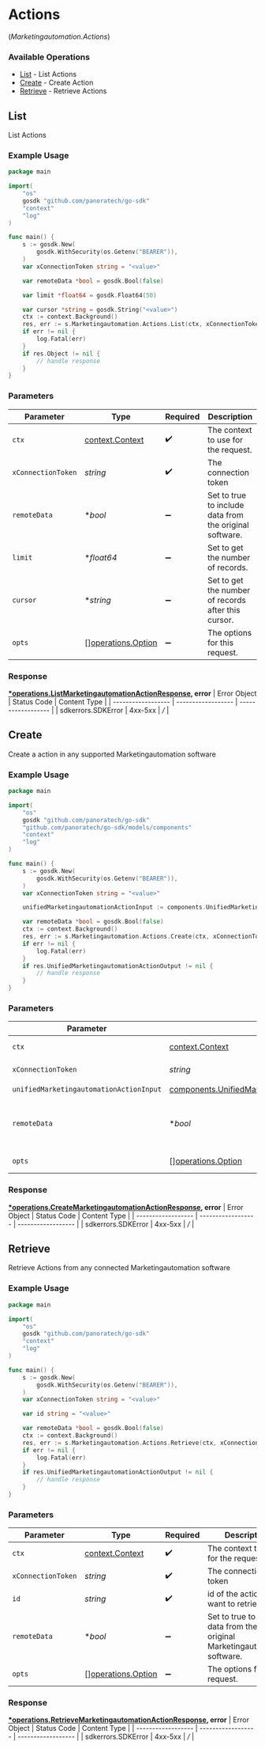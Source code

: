 # Actions
(*Marketingautomation.Actions*)

### Available Operations

* [List](#list) - List  Actions
* [Create](#create) - Create Action
* [Retrieve](#retrieve) - Retrieve Actions

## List

List  Actions

### Example Usage

```go
package main

import(
	"os"
	gosdk "github.com/panoratech/go-sdk"
	"context"
	"log"
)

func main() {
    s := gosdk.New(
        gosdk.WithSecurity(os.Getenv("BEARER")),
    )
    var xConnectionToken string = "<value>"

    var remoteData *bool = gosdk.Bool(false)

    var limit *float64 = gosdk.Float64(50)

    var cursor *string = gosdk.String("<value>")
    ctx := context.Background()
    res, err := s.Marketingautomation.Actions.List(ctx, xConnectionToken, remoteData, limit, cursor)
    if err != nil {
        log.Fatal(err)
    }
    if res.Object != nil {
        // handle response
    }
}
```

### Parameters

| Parameter                                                | Type                                                     | Required                                                 | Description                                              |
| -------------------------------------------------------- | -------------------------------------------------------- | -------------------------------------------------------- | -------------------------------------------------------- |
| `ctx`                                                    | [context.Context](https://pkg.go.dev/context#Context)    | :heavy_check_mark:                                       | The context to use for the request.                      |
| `xConnectionToken`                                       | *string*                                                 | :heavy_check_mark:                                       | The connection token                                     |
| `remoteData`                                             | **bool*                                                  | :heavy_minus_sign:                                       | Set to true to include data from the original software.  |
| `limit`                                                  | **float64*                                               | :heavy_minus_sign:                                       | Set to get the number of records.                        |
| `cursor`                                                 | **string*                                                | :heavy_minus_sign:                                       | Set to get the number of records after this cursor.      |
| `opts`                                                   | [][operations.Option](../../models/operations/option.md) | :heavy_minus_sign:                                       | The options for this request.                            |


### Response

**[*operations.ListMarketingautomationActionResponse](../../models/operations/listmarketingautomationactionresponse.md), error**
| Error Object       | Status Code        | Content Type       |
| ------------------ | ------------------ | ------------------ |
| sdkerrors.SDKError | 4xx-5xx            | */*                |

## Create

Create a action in any supported Marketingautomation software

### Example Usage

```go
package main

import(
	"os"
	gosdk "github.com/panoratech/go-sdk"
	"github.com/panoratech/go-sdk/models/components"
	"context"
	"log"
)

func main() {
    s := gosdk.New(
        gosdk.WithSecurity(os.Getenv("BEARER")),
    )
    var xConnectionToken string = "<value>"

    unifiedMarketingautomationActionInput := components.UnifiedMarketingautomationActionInput{}

    var remoteData *bool = gosdk.Bool(false)
    ctx := context.Background()
    res, err := s.Marketingautomation.Actions.Create(ctx, xConnectionToken, unifiedMarketingautomationActionInput, remoteData)
    if err != nil {
        log.Fatal(err)
    }
    if res.UnifiedMarketingautomationActionOutput != nil {
        // handle response
    }
}
```

### Parameters

| Parameter                                                                                                            | Type                                                                                                                 | Required                                                                                                             | Description                                                                                                          |
| -------------------------------------------------------------------------------------------------------------------- | -------------------------------------------------------------------------------------------------------------------- | -------------------------------------------------------------------------------------------------------------------- | -------------------------------------------------------------------------------------------------------------------- |
| `ctx`                                                                                                                | [context.Context](https://pkg.go.dev/context#Context)                                                                | :heavy_check_mark:                                                                                                   | The context to use for the request.                                                                                  |
| `xConnectionToken`                                                                                                   | *string*                                                                                                             | :heavy_check_mark:                                                                                                   | The connection token                                                                                                 |
| `unifiedMarketingautomationActionInput`                                                                              | [components.UnifiedMarketingautomationActionInput](../../models/components/unifiedmarketingautomationactioninput.md) | :heavy_check_mark:                                                                                                   | N/A                                                                                                                  |
| `remoteData`                                                                                                         | **bool*                                                                                                              | :heavy_minus_sign:                                                                                                   | Set to true to include data from the original Marketingautomation software.                                          |
| `opts`                                                                                                               | [][operations.Option](../../models/operations/option.md)                                                             | :heavy_minus_sign:                                                                                                   | The options for this request.                                                                                        |


### Response

**[*operations.CreateMarketingautomationActionResponse](../../models/operations/createmarketingautomationactionresponse.md), error**
| Error Object       | Status Code        | Content Type       |
| ------------------ | ------------------ | ------------------ |
| sdkerrors.SDKError | 4xx-5xx            | */*                |

## Retrieve

Retrieve Actions from any connected Marketingautomation software

### Example Usage

```go
package main

import(
	"os"
	gosdk "github.com/panoratech/go-sdk"
	"context"
	"log"
)

func main() {
    s := gosdk.New(
        gosdk.WithSecurity(os.Getenv("BEARER")),
    )
    var xConnectionToken string = "<value>"

    var id string = "<value>"

    var remoteData *bool = gosdk.Bool(false)
    ctx := context.Background()
    res, err := s.Marketingautomation.Actions.Retrieve(ctx, xConnectionToken, id, remoteData)
    if err != nil {
        log.Fatal(err)
    }
    if res.UnifiedMarketingautomationActionOutput != nil {
        // handle response
    }
}
```

### Parameters

| Parameter                                                                   | Type                                                                        | Required                                                                    | Description                                                                 |
| --------------------------------------------------------------------------- | --------------------------------------------------------------------------- | --------------------------------------------------------------------------- | --------------------------------------------------------------------------- |
| `ctx`                                                                       | [context.Context](https://pkg.go.dev/context#Context)                       | :heavy_check_mark:                                                          | The context to use for the request.                                         |
| `xConnectionToken`                                                          | *string*                                                                    | :heavy_check_mark:                                                          | The connection token                                                        |
| `id`                                                                        | *string*                                                                    | :heavy_check_mark:                                                          | id of the action you want to retrieve.                                      |
| `remoteData`                                                                | **bool*                                                                     | :heavy_minus_sign:                                                          | Set to true to include data from the original Marketingautomation software. |
| `opts`                                                                      | [][operations.Option](../../models/operations/option.md)                    | :heavy_minus_sign:                                                          | The options for this request.                                               |


### Response

**[*operations.RetrieveMarketingautomationActionResponse](../../models/operations/retrievemarketingautomationactionresponse.md), error**
| Error Object       | Status Code        | Content Type       |
| ------------------ | ------------------ | ------------------ |
| sdkerrors.SDKError | 4xx-5xx            | */*                |
